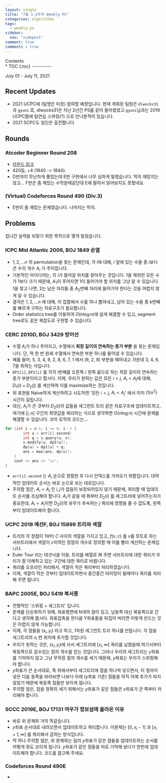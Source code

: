 ```yaml
---
layout: single
title: "7월 1-2주차 Weekly PS"
categories: algorithms
tags:
  - weekly-ps
sidebar:
  nav: "sidepost"
comment: true
comments : true
---
```

<div id="toc">
Contents
</div>
* TOC
{:toc}
----------

July 01 - July 11, 2021

## Recent Updates 
- 2021 UCPC에 (팀명은 미정) 참여할 예정입니다. 현재 계획된 팀원은 `dlwocks31` 과 `gyuni` 로, dlwocks31은 지난 2년간 PS를 같이 돌아왔었고 `gyuni`님과는 2019 UCPC쯤에 팀연습 스파링(?) 으로 만나본적이 있습니다.
- 2021 SCPC도 일단은 출전합니다. 

## Rounds 
### Atcoder Beginner Round 208
- [라운드 링크](https://atcoder.jp/contests/abc208/tasks)
- 420등, +4 (1840 -> 1844).
- D번까지 무난하게 풀었는데 E번 구현에서 너무 심하게 말렸습니다. 딱히 재밌지는 않고... F번은 좀 재밌는 수학문제같던데 E에 말려서 읽어보지도 못했네요.

### (Virtual) Codeforces Round 490 (Div.3)
- E번이 좀 재밌는 문제였습니다. 나머지는 딱히.

## Problems
집나간 실력을 되찾기 위한 목적으로 몇개 밀었습니다. 

### ICPC Mid Atlantic 2006, BOJ 1849 순열 
- $1, 2, \dots n$ 의 permutation을 찾는 문제인데, 각 $i$에 대해, $i$ 앞에 있는 수들 중 $i$보다 큰 수의 개수 $A_i$ 가 주어집니다.
- 기본적인 아이디어는, 각 $i$가 들어갈 위치를 찾아주는 것입니다. 1을 제외한 모든 수가 1보다 크기 때문에, $A_1$이 주어지면 1이 들어가야 할 위치를 그냥 알 수 있습니다. 1을 찾고 나면, 2는 남은 자리들 중 $A_2$번째 자리에 들어가야 한다는 것을 어렵지 않게 알 수 있습니다.
- 결국은 $1, 2, \dots n$ 에 대해, 이 집합에서 수를 하나 뽑아내고, 남아 있는 수들 중 $k$번째를 빠르게 구하는 자료구조가 필요합니다.
- Order statistics tree를 이용하여 $O(n \log n)$에 쉽게 해결할 수 있고, segment tree로도 같은 복잡도로 구현할 수 있습니다. 

### CERC 2010D, BOJ 3429 방어선 
- 수열 $A_i$가 하나 주어지고, 수열에서 **최장 길이의 연속하는 증가 부분** 을 찾는 문제입니다. 단, 딱 한 번 원래 수열에서 연속한 부분 하나를 들어낼 수 있습니다.
- 예를 들어, 5, 3, 4, 9, 2, 8, 6, 7, 1 에서 (9, 2, 8) 부분을 떼어내고 가운데 3, 4, 6, 7을 취하는 식입니다.
- `DP1[i]`, `DP2[i]` 를 각각 $i$번째를 오른쪽 / 왼쪽 끝으로 하는 최장 길이의 연속하는 증가 부분이라고 합시다. 이제, 우리가 원하는 값은 모든 $i < j$, $A_i < A_j$에 대해, $D_1(i) + D_2(j)$ 를 계산하여 이를 maximize하는 것입니다.
- 위 표현을 Naive하게 계산하려고 시도하면 '모든 $i < j$, $A_i < A_j$' 에서 이미 $O(n^2)$ 시간이 걸립니다.
- 대신, $A_i$가 큰 것부터 $D_2(i)$의 값들을 세그먼트 트리 같은 자료구조에 업데이트하고, 여기에 $[i, n]$ 구간의 최댓값을 쿼리하는 식으로 생각하면 $O(n \log n)$ 시간에 문제를 해결할 수 있습니다. 코어 로직의 코드는...
```cpp
for (int i = n-1; i >= 0; i--) {
        int u = arr[i].second;
        int q = s.query(u, n);
        s.modify(u, dp2[u]);
        dp[u] = dp1[u] + q;
        ans = max(ans, dp[u]);
    }
    cout << ans << '\n';
}
```
- `arr[i].second` 는 $A_i$ 순으로 정렬한 후 다시 인덱스를 가져오기 위함입니다. 대략적인 업데이트 순서는 바로 눈으로 보는 대로입니다. 
- 주의할 점은, $A_i = A_j$ 인 $i, j$가 없음이 보장되어있지 않기 때문에, 쿼리할 때 업데이트 순서를 조심해야 합니다. $A_i$가 같을 때 뭐부터 $D_2(i)$ 를 세그트리에 넣어주는지가 중요한데, $A_i = A_j$이면 $D_2(i)$의 유무가 후속하는 $j$ 쿼리에 영향을 줄 수 없도록, 왼쪽부터 업데이트해야 합니다.

### UCPC 2018 예선F, BOJ 15899 트리와 색깔
- 트리의 각 정점이 1부터 $C$ 사이의 색깔을 가지고 있고, $f(v, c)$ 를 $v$를 루트로 하는 서브트리에서 색깔이 $c$이하인 정점의 개수로 정의할 때 이를 빨리 계산하는 문제입니다.
- Euler Tour 라는 테크닉을 이용, 트리를 배열로 펴 주면 서브트리에 대한 쿼리가 우리가 잘 이해하고 있는 구간에 대한 쿼리로 바뀝니다.
- 쿼리를 오프라인 처리해서, 색깔이 작은 쿼리부터 처리하겠습니다.
- 이제, 색깔이 작은 것부터 업데이트하면서 중간중간 타이밍이 될때마다 쿼리를 처리해 주면 됩니다.


### BAPC 2005E, BOJ 5419 북서풍
- 전형적인 '스위핑 + 세그트리' 입니다. 
- 문제를 단순화하기 위해, 좌표평면에 N개의 점이 있고, 남동쪽 대신 북동쪽으로 간다고 생각해 봅시다. 좌표압축을 한다음 Y좌표들을 뒤집어 버리면 이렇게 만드는 것은 어렵지 않게 가능합니다. 
- 이제, 각 점들을 $(x_i, y_i)$ 라고 하고, 1차원 세그먼트 트리 하나를 만듭니다. 각 점을 세그트리의 $x_i$ 번 위치에 추가할 것입니다. 
- 우리가 원하는 것은, $(x_i, y_i)$에 서서 세그트리에 $[x_i, \infty]$ 쿼리를 날렸을때 여기서부터 북동쪽으로 갈수있는 점의 개수를 얻는 것입니다. 그러나 우리의 세그트리는 $y$좌표를 기억하지 않고 그냥 무작정 점의 개수를 세기 때문에, $y$좌표는 우리가 스위핑해야 합니다.
- $y$좌표가 큰 순서대로, 즉 위에서부터 세그트리에 점을 하나씩 넣으면서, 이 점까지 넣은 다음 동쪽을 바라보면 나보다 아래 (y좌표 기준) 점들을 아직 아예 추가가 되지 않았기 때문에 북동쪽 점들만 보이게 됩니다.
- 주의할 점은, 점을 정확히 세기 위해서는 $y$좌표가 같은 점들은 $x$좌표가 큰 쪽부터 처리해야 합니다.

### SCCC 2019E, BOJ 17131 여우가 정보섬에 올라온 이유
- 바로 위 문제와 거의 똑같습니다. 
- $y$좌표 순서대로 내려오면서 업데이트하고 쿼리합니다. 이문제는 $[0, x_i - 1]$ 과 $[x_i+1, \infty]$ 를 쿼리해서 곱하는 방식입니다.
- 딱 하나 주의할 점은, 위 문제와는 달리 $y$좌표가 같은 점들을 업데이트하는 순서를 어떻게 줘도 꼬이게 됩니다. $y$좌표가 같은 점들을 따로 기억해 놨다가 한번에 업데이트해야 합니다. 코드를 참고해 주세요.

### Codeforces Round 490E
- 